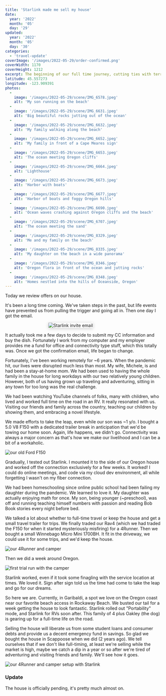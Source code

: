 ```yaml
---
title: 'Starlink made me sell my house'
date:
  year: '2022'
  month: '05'
  day: '29'
updated:
  year: '2022'
  month: '05'
  day: '30'
categories:
  - 'travel-update'
coverImage: '/images/2022-05-29/order-confirmed.png'
coverWidth: 1170
coverHeight: 1212
excerpt: The beginning of our full time journey, cutting ties with terrestrial living.
latitude: 45.557273
longitude: -123.909391
photos:
  -
    image: '/images/2022-05-29/scene/IMG_6578.jpeg'
    alt: 'My son running on the beach'
  -
    image: '/images/2022-05-29/scene/IMG_6631.jpeg'
    alt: 'Big beautiful rocks jutting out of the ocean'
  -
    image: '/images/2022-05-29/scene/IMG_6632.jpeg'
    alt: 'My family walking along the beach'
  -
    image: '/images/2022-05-29/scene/IMG_6652.jpeg'
    alt: 'My family in front of a Cape Meares sign'
  -
    image: '/images/2022-05-29/scene/IMG_6653.jpeg'
    alt: 'The ocean meeting Oregon cliffs'
  -
    image: '/images/2022-05-29/scene/IMG_6664.jpeg'
    alt: 'Lighthouse'
  -
    image: '/images/2022-05-29/scene/IMG_6673.jpeg'
    alt: 'Harbor with boats'
  -
    image: '/images/2022-05-29/scene/IMG_6677.jpeg'
    alt: 'Harbor of boats and foggy Oregon hills'
  -
    image: '/images/2022-05-29/scene/IMG_6690.jpeg'
    alt: 'Ocean waves crashing against Oregon cliffs and the beach'
  -
    image: '/images/2022-05-29/scene/IMG_6707.jpeg'
    alt: 'The ocean meeting the sand'
  -
    image: '/images/2022-05-29/scene/IMG_8329.jpeg'
    alt: 'Me and my family on the beach'
  -
    image: '/images/2022-05-29/scene/IMG_8335.jpeg'
    alt: 'My daughter on the beach in a wide panorama'
  -
    image: '/images/2022-05-29/scene/IMG_8346.jpeg'
    alt: 'Oregon flora in front of the ocean and jutting rocks'
  -
    image: '/images/2022-05-29/scene/IMG_8348.jpeg'
    alt: 'Homes nestled into the hills of Oceanside, Oregon'
---
```


Today we review offers on our house.

It's been a long time coming. We've taken steps in the past, but life events have prevented us from pulling the trigger and going all in. Then one day I got the email.

<div
  style="max-width: 16em;margin: 0 auto;"
>
  <img
    alt="Starlink invite email"
    src="/images/2022-05-29/starlink-confirmation.png"
    style="box-shadow: 0 2px 12px 0 rgba(0,0,0,0.2)"
  />
</div>

It actually took me a few days to decide to submit my CC information and buy the dish. Fortunately I work from my computer and my employer provides me a fund for office and connectivity type stuff, which this totally was. Once we got the confirmation email, life began to change.

Fortunately, I've been working remotely for ~6 years. When the pandemic hit, our lives were disrupted much less than most. My wife, Michele, is and had been a stay-at-home mom. We had been used to having the whole family in the house for long workdays with our two relatively young children. However, both of us having grown up traveling and adventuring, sitting in any town for too long was the real challenge.

We had been watching YouTube channels of folks, many with children, who lived and worked full time on the road in an RV. It really resonated with us. Visiting our friends and family across the country, teaching our children by showing them, and embracing a novel lifestyle.

We made efforts to take the leap, even while our son was ~1 y/o. I bought a 5.0 V8 F150 with a dedicated trailer break in anticipation that we'd be towing our home soon. Again, life happens, we didn't go. Connectivity was always a major concern as that's how we make our livelihood and I can be a bit of a workaholic.

![our old Ford F150](/images/2022-05-29/f150.jpg)

Gradually, I tested out Starlink. I mounted it to the side of our Oregon house and worked off the connection exclusively for a few weeks. It worked! I could do online meetings, and code via my cloud dev environment, all while forgetting I wasn't on my fiber connection.

We had been homeschooling since online public school had been failing my daughter during the pandemic. We learned to love it. My daughter was actually enjoying math for once. My son, being younger (~preschool), was off and running teaching himself numbers with passion and reading Bob Book stories every night before bed.

We talked a lot about whether to full-time travel or keep the house and get a small travel trailer for trips. We finally traded our Rav4 (which we had traded the F150 for when it started mysteriously misfiring) for a 4Runner. Then we bought a small Winnebago Micro Mini 1700BH. It fit in the driveway, we could use it for some trips, and we'd keep the house.

![our 4Runner and camper](/images/2022-05-29/camper.jpg)

Then we did a week around Oregon.

![first trial run with the camper](/images/2022-05-29/first-trial-run.jpg)

Starlink worked, even if it took some finagling with the service location at times. We loved it. Sign after sign told us the time had come to take the leap and go for our dreams.

So here we are. Currently, in Garibaldi, a spot we love on the Oregon coast near our favorite beach access in Rockaway Beach. We busted our tail for a week getting the house to look fantastic. Starlink rolled out "Portability" mode, and Starlink for RVs soon after. This family of 4 plus Oakley (the dog) is gearing up for a full-time life on the road.

Selling the house will liberate us from some student loans and consumer debts and provide us a decent emergency fund in savings. So glad we bought the house in Scappoose when we did (2 years ago). We tell ourselves that if we don't like full-timing, at least we're selling while the market is high, maybe we catch a dip in a year or so after we're tired of adventuring and visiting friends and family. We'll see how it goes.

![our 4Runner and camper setup with Starlink](/images/2022-05-29/new-setup.jpg)

### Update
The house is officially pending, it's pretty much almost on.

